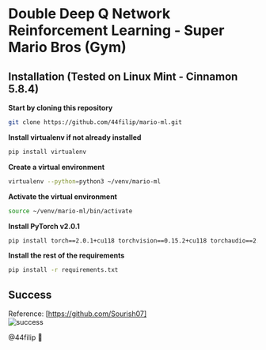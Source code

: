 # Double Deep Q Network Reinforcement Learning - Super Mario Bros (Gym)

## Installation (Tested on Linux Mint - Cinnamon 5.8.4)

**Start by cloning this repository**
```bash
git clone https://github.com/44filip/mario-ml.git
```

**Install virtualenv if not already installed**
```bash
pip install virtualenv
```

**Create a virtual environment**
```bash
virtualenv --python=python3 ~/venv/mario-ml
```

**Activate the virtual environment**
```bash
source ~/venv/mario-ml/bin/activate
```

**Install PyTorch v2.0.1**
```bash
pip install torch==2.0.1+cu118 torchvision==0.15.2+cu118 torchaudio==2.0.2 --index-url https://download.pytorch.org/whl/cu118
```

**Install the rest of the requirements**
```bash
pip install -r requirements.txt
```
## Success
Reference: [https://github.com/Sourish07]
\
![success](https://github.com/S-Filip/ml-mario/assets/100999946/235cf0a3-ab4f-40a7-a027-baca3fe1c885)

@44filip 👋
